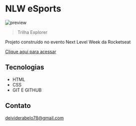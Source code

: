 # NLW eSports

![preview](./.github/Preview.page.png)

> Trilha Explorer

Projeto construído no evento Next Level Week da Rocketseat 

[Clique aqui para acessar](https://deividerv.github.io/NLW---E-sports/)

## Tecnologias 

- HTML
- CSS
- GIT E GITHUB 

## Contato

deividerabelo78@gmail.com